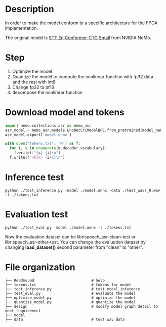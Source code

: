 # Description
In order to make the model conform to a specific architecture for the FPGA implementation.

The original model is [STT En Conformer-CTC Small](https://catalog.ngc.nvidia.com/orgs/nvidia/teams/nemo/models/stt_en_conformer_ctc_small_ls) from NVIDIA NeMo.

# Step
1. Optimize the model
2. Quantize the model to compute the nonlinear function with fp32 data and the rest with int8.
3. Change fp32 to bf16
4. decompose the nonlinear function

# Download model and tokens
```python
import nemo.collections.asr as nemo_asr
asr_model = nemo_asr.models.EncDecCTCModelBPE.from_pretrained(model_name="stt_en_conformer_ctc_small_ls")
asr_model.export('model.onnx')

with open('tokens.txt', 'w') as f:
  for i, s in enumerate(m.decoder.vocabulary):
    f.write(f"{s} {i}\n")
  f.write(f"<blk> {i+1}\n")
```

# Inference test
```
python ./test_inference.py -model ./model.onnx -data ./test_wavs_0.wav -t ./tokens.txt
```

# Evaluation test
```
python ./test_eval.py -model ./model.onnx -t ./tokens.txt
```
Now the evaluation dataset can be librispeech_asr-clean-test or librispeech_asr-other-test. You can change the evaluation dataset by changing **load_dataset()** second parameter from "clean" to "other".

# File organization
```
├── Readme.md                          # help
├── tokens.txt                         # tokens for model
├── test_inference.py                  # test model inference
├── test_eval.py                       # evaluate the model
├── optimize_model.py                  # optimize the model
├── quantize_model.py                  # quantize the model
├── design                             # modify model graph detail to meet requirement
├── model
├── data                               # test wav data
```
